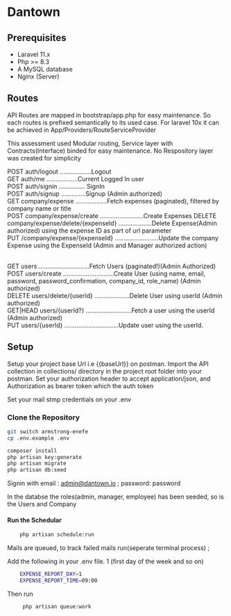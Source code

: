 # Dantown 


## Prerequisites

- Laravel 11.x 
- Php >= 8.3
- A MySQL database 
- Nginx (Server)



## Routes 
<p>API Routes are mapped in bootstrap/app.php for easy maintenance. So each routes is prefixed semantically to its used case. For laravel 10x it can be achieved in App/Providers/RouteServiceProvider</p>

<p>This assessment used Modular routing, Service layer with Contracts(Interface) binded for easy maintenance. No Respository layer was created for simplicity </p>
  POST      auth/logout ..................Logout <br>
  GET       auth/me ..................Current Logged In user<br>
  POST      auth/signin ............... SignIn <br>
  POST      auth/signup ..............Signup (Admin authorized)<br>
  GET       company/expense ..................Fetch expenses (paginated), filtered by company name or title<br>
  POST      company/expense/create .........................Create Expenses
  DELETE    company/expense/delete/{expenseId} ...................Delete Expense(Admin authorized) using the expense ID as part of url parameter<br>
  PUT     /company/expense/{expenseId} .........................Update the company Expense using the ExpenseId (Admin and Manager authorized action)<br><br>
 
  GET users .............................Fetch Users (paginated!)(Admin Authorized)<br>
  POST      users/create .............................Create User (using name, email, password, password_confirmation, company_id, role_name) (Admin authorized) <br>
  DELETE    users/delete/{userId} ....................Delete User using userId (Admin authorized)<br>
  GET|HEAD  users/{userId?} ..........................Fetch a user using the userId (Admin authorized)<br>
  PUT   users/{userId} ...............................Update user using the userId.



## Setup
 <p>Setup your project base Url i.e {{baseUrl}} on postman. Import the API collection in collections/ directory in the project root folder into your postman. Set your authorization header to accept application/json, and Authorization as bearer token which the auth token</p>
 <p>Set your mail stmp credentials on your .env</p>

### Clone the Repository
```bash
git switch armstrong-enefe
cp .env.example .env

composer install
php artisan key:generate
php artisan migrate
php artisan db:seed
```

Signin with 
email : admin@dantown.io ;
password: password

<p>In the databse the roles(admin, manager, employee) has been seeded, so is the Users and Company</p>

#### Run the Schedular 

```bash
    php artisan schedule:run
```
Mails are queued, to track failed mails run(seperate terminal process) ;
<p>Add  the following in your .env file.   1 (first day of the week and so on)</p>

```bash
    EXPENSE_REPORT_DAY=1
    EXPENSE_REPORT_TIME=09:00   
```
<p>Then run <p>

```bash
     php artisan queue:work
```




